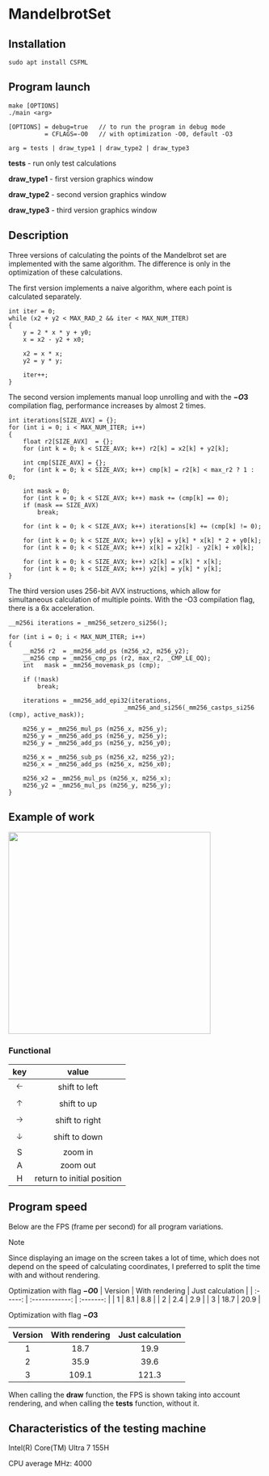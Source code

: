 # MandelbrotSet

## Installation
```
sudo apt install CSFML
```
## Program launch
```
make [OPTIONS]
./main <arg>
```
```
[OPTIONS] = debug=true   // to run the program in debug mode
          = CFLAGS=-O0   // with optimization -O0, default -O3
```
```
arg = tests | draw_type1 | draw_type2 | draw_type3
```
**tests** - run only test calculations

**draw_type1** - first version graphics window

**draw_type2** - second version graphics window

**draw_type3** - third version graphics window

## Description

Three versions of calculating the points of the Mandelbrot set are implemented with the same algorithm. The difference is only in the optimization of these calculations.

The first version implements a naive algorithm, where each point is calculated separately.
```
int iter = 0;
while (x2 + y2 < MAX_RAD_2 && iter < MAX_NUM_ITER) 
{
    y = 2 * x * y + y0;
    x = x2 - y2 + x0;

    x2 = x * x;
    y2 = y * y;

    iter++;
}
```

The second version implements manual loop unrolling and with the **$-O3$** compilation flag, performance increases by almost 2 times.
```
int iterations[SIZE_AVX] = {};
for (int i = 0; i < MAX_NUM_ITER; i++)
{
    float r2[SIZE_AVX]  = {};
    for (int k = 0; k < SIZE_AVX; k++) r2[k] = x2[k] + y2[k];

    int cmp[SIZE_AVX] = {};
    for (int k = 0; k < SIZE_AVX; k++) cmp[k] = r2[k] < max_r2 ? 1 : 0;

    int mask = 0;
    for (int k = 0; k < SIZE_AVX; k++) mask += (cmp[k] == 0);                
    if (mask == SIZE_AVX)
        break;
        
    for (int k = 0; k < SIZE_AVX; k++) iterations[k] += (cmp[k] != 0);

    for (int k = 0; k < SIZE_AVX; k++) y[k] = y[k] * x[k] * 2 + y0[k];
    for (int k = 0; k < SIZE_AVX; k++) x[k] = x2[k] - y2[k] + x0[k];

    for (int k = 0; k < SIZE_AVX; k++) x2[k] = x[k] * x[k];
    for (int k = 0; k < SIZE_AVX; k++) y2[k] = y[k] * y[k];
}
```

The third version uses 256-bit AVX instructions, which allow for simultaneous calculation of multiple points. With the -O3 compilation flag, there is a 6x acceleration.
```
__m256i iterations = _mm256_setzero_si256();

for (int i = 0; i < MAX_NUM_ITER; i++)
{
    __m256 r2  = _mm256_add_ps (m256_x2, m256_y2);
    __m256 cmp = _mm256_cmp_ps (r2, max_r2, _CMP_LE_OQ);
    int   mask = _mm256_movemask_ps (cmp);
    
    if (!mask)
        break;
        
    iterations = _mm256_add_epi32(iterations, 
                                _mm256_and_si256(_mm256_castps_si256 (cmp), active_mask));

    m256_y = _mm256_mul_ps (m256_x, m256_y);
    m256_y = _mm256_add_ps (m256_y, m256_y);
    m256_y = _mm256_add_ps (m256_y, m256_y0);

    m256_x = _mm256_sub_ps (m256_x2, m256_y2);
    m256_x = _mm256_add_ps (m256_x, m256_x0);

    m256_x2 = _mm256_mul_ps (m256_x, m256_x);
    m256_y2 = _mm256_mul_ps (m256_y, m256_y);
}
```


## Example of work

<img src="./gif/example.gif" width="400" height="400"/>

### Functional

| key | value |
| :-: | :---: |
| 🡠 | shift to left  |
| 🡡 | shift to up |
| 🡢 | shift to right |
| 🡣 | shift to down |
| S | zoom in |
| A | zoom out |
| H | return to initial position |

## Program speed

Below are the FPS (frame per second) for all program variations.

> [!Note]
> Since displaying an image on the screen takes a lot of time, which does not depend on the speed of calculating coordinates, I preferred to split the time with and without rendering.

Optimization with flag **$-O0$**
| Version | With rendering | Just calculation | 
| :-----: | :------------: | :-------: |
| 1       |       8.1      |   8.8     |
| 2       |       2.4      |   2.9     |
| 3       |       18.7     |   20.9    |

Optimization with flag **$-O3$** 

| Version | With rendering | Just calculation | 
| :-----: | :------------: | :-------: |
| 1       |        18.7    |      19.9 |
| 2       |        35.9    |      39.6 |
| 3       |        109.1    |      121.3|

When calling the **draw** function, the FPS is shown taking into account rendering, and when calling the **tests** function, without it.

## Characteristics of the testing machine

Intel(R) Core(TM) Ultra 7 155H

CPU average MHz: 4000


